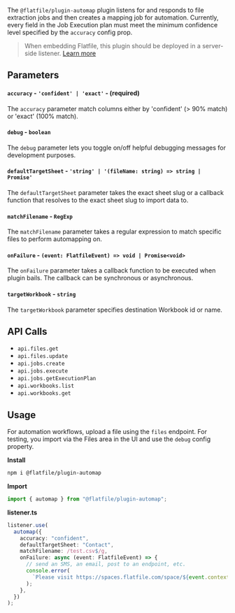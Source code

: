 <!-- START_INFOCARD -->

The `@flatfile/plugin-automap` plugin listens for and responds to file extraction jobs and then creates a mapping job for automation. Currently, every field in the Job Execution plan must meet the minimum confidence level specified by the `accuracy` config prop.

<!-- END_INFOCARD -->

> When embedding Flatfile, this plugin should be deployed in a server-side listener. [Learn more](https://flatfile.com/docs/orchestration/listeners#listener-types)


## Parameters

#### `accuracy` - `'confident' | 'exact'` - (required)

The `accuracy` parameter match columns either by 'confident' (> 90% match) or 'exact' (100% match).


#### `debug` - `boolean`

The `debug` parameter lets you toggle on/off helpful debugging messages for development purposes.


#### `defaultTargetSheet` - `'string' | '(fileName: string) => string | Promise'`

The `defaultTargetSheet` parameter takes the exact sheet slug or a callback function that resolves to the exact sheet slug to import data to.


#### `matchFilename` - `RegExp`

The `matchFilename` parameter takes a regular expression to match specific files to perform automapping on.


#### `onFailure` - `(event: FlatfileEvent) => void | Promise<void>`

The `onFailure` parameter takes a callback function to be executed when plugin bails. The callback can be synchronous or asynchronous.


#### `targetWorkbook` - `string`

The `targetWorkbook` parameter specifies destination Workbook id or name.


## API Calls

- `api.files.get`
- `api.files.update`
- `api.jobs.create`
- `api.jobs.execute`
- `api.jobs.getExecutionPlan`
- `api.workbooks.list`
- `api.workbooks.get`


## Usage

For automation workflows, upload a file using the `files` endpoint. For testing, you import via the Files area in the UI and use the `debug` config property.

**Install**  

```bash install
npm i @flatfile/plugin-automap
```

**Import**  

```ts
import { automap } from "@flatfile/plugin-automap";
```

**listener.ts**  

```ts listener.ts
listener.use(
  automap({
    accuracy: "confident",
    defaultTargetSheet: "Contact",
    matchFilename: /test.csv$/g,
    onFailure: async (event: FlatfileEvent) => {
      // send an SMS, an email, post to an endpoint, etc.
      console.error(
        `Please visit https://spaces.flatfile.com/space/${event.context.spaceId}/files?mode=import to manually import file.`
      );
    },
  })
);
```
